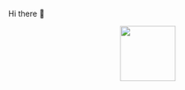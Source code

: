 Hi there 👋 
<div id="header" align="center">
  <img src="https://media.giphy.com/media/j5hWF2V3RlNGItTkGc/giphy.gif" width="100"/>
</div>
